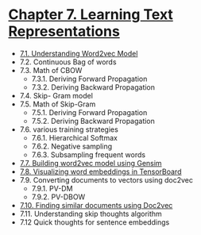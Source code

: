 
# [Chapter 7. Learning Text Representations](#)

* [7.1. Understanding Word2vec Model](https://github.com/sudharsan13296/Hands-On-Deep-Learning-Algorithms-with-Python/blob/master/07.%20Learning%20Text%20Representations/7.01%20Understanding%20Word2vec%20Model.ipynb)
* 7.2. Continuous Bag of words
* 7.3. Math of CBOW
	* 7.3.1. Deriving Forward Propagation
	* 7.3.2. Deriving Backward Propagation
* 7.4. Skip- Gram model
* 7.5. Math of Skip-Gram 
	* 7.5.1. Deriving Forward Propagation
	* 7.5.2. Deriving Backward Propagation
* 7.6. various training strategies
	* 7.6.1. Hierarchical Softmax
	* 7.6.2. Negative sampling
	* 7.6.3. Subsampling frequent words
*  [ 7.7. Building word2vec model using Gensim](https://github.com/sudharsan13296/Hands-On-Deep-Learning-Algorithms-with-Python/blob/master/07.%20Learning%20Text%20Representations/7.07%20Building%20word2vec%20model%20using%20Gensim.ipynb)
*  [7.8. Visualizing word embeddings in TensorBoard](https://github.com/sudharsan13296/Hands-On-Deep-Learning-Algorithms-with-Python/blob/master/07.%20Learning%20Text%20Representations/7.08%20Visualizing%20Word%20Embeddings%20in%20TensorBoard.ipynb)
* 7.9. Converting documents to vectors using doc2vec
	* 7.9.1. PV-DM
	* 7.9.2. PV-DBOW
*  [7.10. Finding similar documents using Doc2vec](https://github.com/sudharsan13296/Hands-On-Deep-Learning-Algorithms-with-Python/blob/master/07.%20Learning%20Text%20Representations/7.10%20Finding%20similar%20documents%20using%20Doc2Vec.ipynb)
* 7.11. Understanding skip thoughts algorithm
* 7.12 Quick thoughts for sentence embeddings
